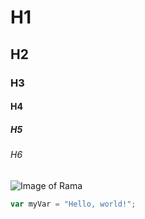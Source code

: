 # H1
## H2
### H3
#### H4
##### H5
###### H6 

![Image of Rama](https://images.app.goo.gl/qoz9ujFYqKJ5ybDz7)

``` javascript
var myVar = "Hello, world!";
```

